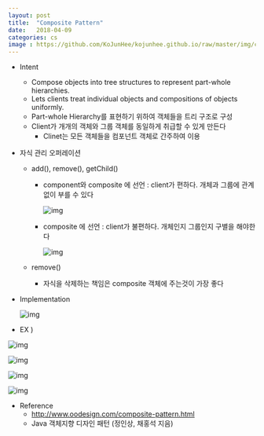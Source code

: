 ```yaml
---
layout: post
title:  "Composite Pattern"
date:   2018-04-09
categories: cs
image : https://github.com/KoJunHee/kojunhee.github.io/raw/master/img/cs_img.jpg
---
```


- Intent

  - Compose objects into tree structures to represent part-whole hierarchies.
  - Lets clients treat individual objects and compositions of objects uniformly.
  - Part-whole Hierarchy를 표현하기 위하여 객체들을 트리 구조로 구성
  - Client가 개개의 객체와 그룹 객체를 동일하게 취급할 수 있게 만든다
    - Clinet는 모든 객체들을 컴포넌트 객체로 간주하여 이용

- 자식 관리 오퍼레이션

  - add(), remove(), getChild()

    - component와 composite 에 선언 : client가 편하다. 개체과 그룹에 관계없이 부를 수 있다

      ![img](https://github.com/KoJunHee/kojunhee.github.io/raw/master/img/compo01.png)

    - composite 에 선언 : client가 불편하다. 개체인지 그룹인지 구별을 해야한다

      ![img](https://github.com/KoJunHee/kojunhee.github.io/raw/master/img/compo02.png)

  - remove()

    - 자식을 삭제하는 책임은 composite 객체에 주는것이 가장 좋다

- Implementation

  ![img](https://github.com/KoJunHee/kojunhee.github.io/raw/master/img/compositeUML.png)


- EX )

![img](https://github.com/KoJunHee/kojunhee.github.io/raw/master/img/device.png)

![img](https://github.com/KoJunHee/kojunhee.github.io/raw/master/img/computer.png)

![img](https://github.com/KoJunHee/kojunhee.github.io/raw/master/img/client.png)

![img](https://github.com/KoJunHee/kojunhee.github.io/raw/master/img/body.png)



- Reference
  - <http://www.oodesign.com/composite-pattern.html>
  - Java 객체지향 디자인 패턴 (정인상, 채홍석 지음)





